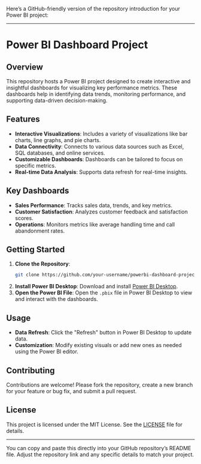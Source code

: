 Here’s a GitHub-friendly version of the repository introduction for your Power BI project:

---

# Power BI Dashboard Project

## Overview
This repository hosts a Power BI project designed to create interactive and insightful dashboards for visualizing key performance metrics. These dashboards help in identifying data trends, monitoring performance, and supporting data-driven decision-making.

## Features
- **Interactive Visualizations**: Includes a variety of visualizations like bar charts, line graphs, and pie charts.
- **Data Connectivity**: Connects to various data sources such as Excel, SQL databases, and online services.
- **Customizable Dashboards**: Dashboards can be tailored to focus on specific metrics.
- **Real-time Data Analysis**: Supports data refresh for real-time insights.

## Key Dashboards
- **Sales Performance**: Tracks sales data, trends, and key metrics.
- **Customer Satisfaction**: Analyzes customer feedback and satisfaction scores.
- **Operations**: Monitors metrics like average handling time and call abandonment rates.

## Getting Started
1. **Clone the Repository**:
   ```bash
   git clone https://github.com/your-username/powerbi-dashboard-project.git
   ```
2. **Install Power BI Desktop**: Download and install [Power BI Desktop](https://powerbi.microsoft.com/desktop/).
3. **Open the Power BI File**: Open the `.pbix` file in Power BI Desktop to view and interact with the dashboards.

## Usage
- **Data Refresh**: Click the "Refresh" button in Power BI Desktop to update data.
- **Customization**: Modify existing visuals or add new ones as needed using the Power BI editor.

## Contributing
Contributions are welcome! Please fork the repository, create a new branch for your feature or bug fix, and submit a pull request.

## License
This project is licensed under the MIT License. See the [LICENSE](LICENSE) file for details.

---

You can copy and paste this directly into your GitHub repository’s README file. Adjust the repository link and any specific details to match your project.
